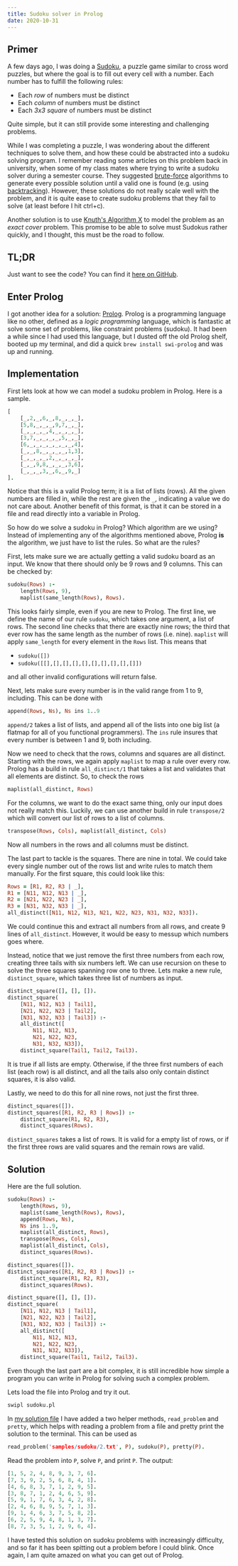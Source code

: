```yaml
---
title: Sudoku solver in Prolog
date: 2020-10-31
---
```


## Primer

A few days ago, I was doing a [Sudoku](https://en.wikipedia.org/wiki/Sudoku), a puzzle game similar to cross word puzzles, but where the goal is to fill out every cell with a number.
Each number has to fulfill the following rules:

- Each *row* of numbers must be distinct
- Each *column* of numbers must be distinct
- Each *3x3 square* of numbers must be distinct

Quite simple, but it can still provide some interesting and challenging problems.

While I was completing a puzzle, I was wondering about the different techniques to solve them, and how these could be abstracted into a sudoku solving program.
I remember reading some articles on this problem back in university, when some of my class mates where trying to write a sudoku solver during a semester course.
They suggested [brute-force](https://en.wikipedia.org/wiki/Brute-force_search) algorithms to generate every possible solution until a valid one is found (e.g. using [backtracking](https://en.wikipedia.org/wiki/Backtracking)).
However, these solutions do not really scale well with the problem, and it is quite ease to create sudoku problems that they fail to solve (at least before I hit ctrl+c).

Another solution is to use [Knuth's Algorithm X](https://en.wikipedia.org/wiki/Knuth%27s_Algorithm_X) to model the problem as an *exact cover* problem.
This promise to be able to solve must Sudokus rather quickly, and I thought, this must be the road to follow.

## TL;DR

Just want to see the code? You can find it [here on GitHub](https://github.com/OliverFlecke/algorithms-prolog/blob/master/src/sudoku.pl).

## Enter Prolog

I got another idea for a solution: [Prolog](https://en.wikipedia.org/wiki/Prolog).
Prolog is a programming language like no other, defined as a *logic programming* language, which is fantastic at solve some set of problems, like constraint problems (sudoku).
It had been a while since I had used this language, but I dusted off the old Prolog shelf, booted up my terminal, and did a quick `brew install swi-prolog` and was up and running.

## Implementation

First lets look at how we can model a sudoku problem in Prolog.
Here is a sample.

```prolog
[
	[_,2,_,6,_,8,_,_,_],
	[5,8,_,_,_,9,7,_,_],
	[_,_,_,_,4,_,_,_,_],
	[3,7,_,_,_,_,5,_,_],
	[6,_,_,_,_,_,_,_,4],
	[_,_,8,_,_,_,_,1,3],
	[_,_,_,_,2,_,_,_,_],
	[_,_,9,8,_,_,_,3,6],
	[_,_,_,3,_,6,_,9,_]
].
```

Notice that this is a valid Prolog term; it is a list of lists (rows).
All the given numbers are filled in, while the rest are given the `_`, indicating a value we do not care about.
Another benefit of this format, is that it can be stored in a file and read directly into a variable in Prolog.

So how do we solve a sudoku in Prolog?
Which algorithm are we using?
Instead of implementing any of the algorithms mentioned above, Prolog **is** the algorithm, we just have to list the rules.
So what are the rules?

First, lets make sure we are actually getting a valid sudoku board as an input.
We know that there should only be 9 rows and 9 columns.
This can be checked by:

```prolog
sudoku(Rows) :-
	length(Rows, 9),
	maplist(same_length(Rows), Rows).
```

This looks fairly simple, even if you are new to Prolog.
The first line, we define the name of our rule `sudoku`, which takes one argument, a list of rows.
The second line checks that there are exactly nine rows; the third that ever row has the same length as the number of rows (i.e. nine).
`maplist` will apply `same_length` for every element in the `Rows` list.
This means that

- `sudoku([])`
- `sudoku([[],[],[],[],[],[],[],[],[],[]])`

and all other invalid configurations will return false.

Next, lets make sure every number is in the valid range from 1 to 9, including.
This can be done with

```prolog
append(Rows, Ns), Ns ins 1..9
```

`append/2` takes a list of lists, and append all of the lists into one big list (a flatmap for all of you functional programmers).
The `ins` rule insures that every number is between 1 and 9, both including.

Now we need to check that the rows, columns and squares are all distinct.
Starting with the rows, we again apply `maplist` to map a rule over every row.
Prolog has a build in rule `all_distinct/1` that takes a list and validates that all elements are distinct.
So, to check the rows

```prolog
maplist(all_distinct, Rows)
```

For the columns, we want to do the exact same thing, only our input does not really match this.
Luckily, we can use another build in rule `transpose/2` which will convert our list of rows to a list of columns.

```prolog
transpose(Rows, Cols), maplist(all_distinct, Cols)
```

Now all numbers in the rows and all columns must be distinct.

The last part to tackle is the squares.
There are nine in total.
We could take every single number out of the rows list and write rules to match them manually.
For the first square, this could look like this:

```prolog
Rows = [R1, R2, R3 | _],
R1 = [N11, N12, N13 | _],
R2 = [N21, N22, N23 | _],
R3 = [N31, N32, N33 | _],
all_distinct([N11, N12, N13, N21, N22, N23, N31, N32, N33]).
```

We could continue this and extract all numbers from all rows, and create 9 lines of `all_distinct`.
However, it would be easy to messup which numbers goes where.

Instead, notice that we just remove the first three numbers from each row, creating three tails with six numbers left.
We can use recursion on these to solve the three squares spanning row one to three.
Lets make a new rule, `distinct_square`, which takes three list of numbers as input.

```prolog
distinct_square([], [], []).
distinct_square(
	[N11, N12, N13 | Tail1],
	[N21, N22, N23 | Tail2],
	[N31, N32, N33 | Tail3]) :-
	all_distinct([
		N11, N12, N13,
		N21, N22, N23,
		N31, N32, N33]),
	distinct_square(Tail1, Tail2, Tail3).
```

It is true if all lists are empty.
Otherwise, if the three first numbers of each list (each row) is all distinct, and all the tails also only contain distinct squares, it is also valid.

Lastly, we need to do this for all nine rows, not just the first three.

```prolog
distinct_squares([]).
distinct_squares([R1, R2, R3 | Rows]) :-
	distinct_square(R1, R2, R3),
	distinct_squares(Rows).
```

`distinct_squares` takes a list of rows.
It is valid for a empty list of rows, or if the first three rows are valid squares and the remain rows are valid.

## Solution

Here are the full solution.

```prolog
sudoku(Rows) :-
	length(Rows, 9),
	maplist(same_length(Rows), Rows),
	append(Rows, Ns),
	Ns ins 1..9,
	maplist(all_distinct, Rows),
	transpose(Rows, Cols),
	maplist(all_distinct, Cols),
	distinct_squares(Rows).

distinct_squares([]).
distinct_squares([R1, R2, R3 | Rows]) :-
	distinct_square(R1, R2, R3),
	distinct_squares(Rows).

distinct_square([], [], []).
distinct_square(
	[N11, N12, N13 | Tail1],
	[N21, N22, N23 | Tail2],
	[N31, N32, N33 | Tail3]) :-
	all_distinct([
		N11, N12, N13,
		N21, N22, N23,
		N31, N32, N33]),
	distinct_square(Tail1, Tail2, Tail3).
```

Even though the last part are a bit complex, it is still incredible how simple a program you can write in Prolog for solving such a complex problem.

Lets load the file into Prolog and try it out.

```sh
swipl sudoku.pl
```

In [my solution file](https://github.com/OliverFlecke/algorithms-prolog/blob/master/src/sudoku.pl) I have added a two helper methods, `read_problem` and `pretty`, which helps with reading a problem from a file and pretty print the solution to the terminal.
This can be used as

```prolog
read_problem('samples/sudoku/2.txt', P), sudoku(P), pretty(P).
```

Read the problem into `P`, solve `P`, and print `P`.
The output:

```prolog
[1, 5, 2, 4, 8, 9, 3, 7, 6].
[7, 3, 9, 2, 5, 6, 8, 4, 1].
[4, 6, 8, 3, 7, 1, 2, 9, 5].
[3, 8, 7, 1, 2, 4, 6, 5, 9].
[5, 9, 1, 7, 6, 3, 4, 2, 8].
[2, 4, 6, 8, 9, 5, 7, 1, 3].
[9, 1, 4, 6, 3, 7, 5, 8, 2].
[6, 2, 5, 9, 4, 8, 1, 3, 7].
[8, 7, 3, 5, 1, 2, 9, 6, 4].
```

I have tested this solution on sudoku problems with increasingly difficulty, and so far it has been spitting out a problem before I could blink.
Once again, I am quite amazed on what you can get out of Prolog.
